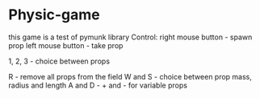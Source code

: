 # Physic-game
this game is a test of pymunk library 
Control:
right mouse button - spawn prop
left mouse button - take prop

1, 2, 3 - choice between props

R - remove all props from the field
W and S - choice between prop mass, radius and length
A and D - + and - for variable props
